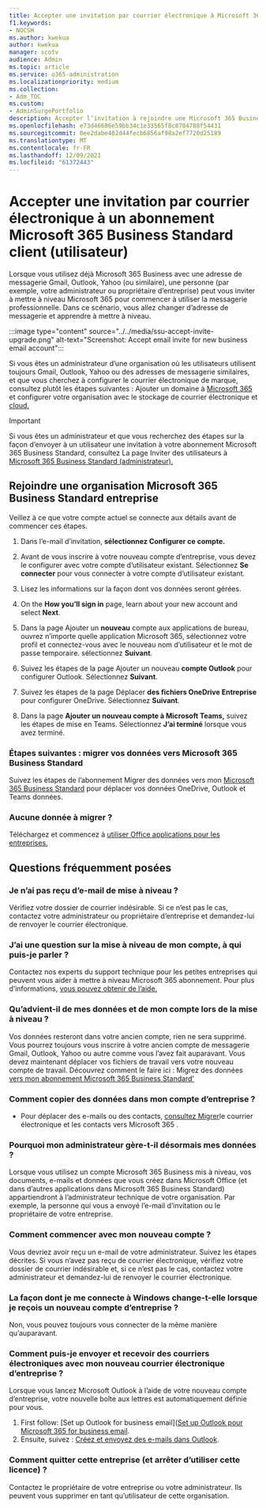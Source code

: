 ```yaml
---
title: Accepter une invitation par courrier électronique à Microsoft 365 Business Standard (utilisateur)
f1.keywords:
- NOCSH
ms.author: kwekua
author: kwekua
manager: scotv
audience: Admin
ms.topic: article
ms.service: o365-administration
ms.localizationpriority: medium
ms.collection:
- Adm_TOC
ms.custom:
- AdminSurgePortfolio
description: Accepter l’invitation à rejoindre une Microsoft 365 Business Standard organisation
ms.openlocfilehash: e73d46686e59bb34c1e33565f8c8784788f54431
ms.sourcegitcommit: 0ee2dabe402d44fecb6856af98a2ef7720d25189
ms.translationtype: MT
ms.contentlocale: fr-FR
ms.lasthandoff: 12/09/2021
ms.locfileid: "61372443"
---
```

# <a name="accept-an-email-invitation-to-a-microsoft-365-business-standard-subscription-user"></a>Accepter une invitation par courrier électronique à un abonnement Microsoft 365 Business Standard client (utilisateur)

Lorsque vous utilisez déjà Microsoft 365 Business avec une adresse de messagerie Gmail, Outlook, Yahoo (ou similaire), une personne (par exemple, votre administrateur ou propriétaire d’entreprise) peut vous inviter à mettre à niveau Microsoft 365 pour commencer à utiliser la messagerie professionnelle.  Dans ce scénario, vous allez changer d’adresse de messagerie et apprendre à mettre à niveau.

:::image type="content" source="../../media/ssu-accept-invite-upgrade.png" alt-text="Screenshot: Accept email invite for new business email account":::

Si vous êtes un administrateur d’une organisation où les utilisateurs utilisent toujours Gmail, Outlook, Yahoo ou des adresses de messagerie similaires, et que vous cherchez à configurer le courrier électronique de marque, consultez plutôt les étapes suivantes : Ajouter un domaine à [Microsoft 365](../setup/add-domain.md) et configurer votre organisation avec le stockage de courrier électronique et [cloud.](../setup/setup-business-standard.md#finish-setting-up)

> [!IMPORTANT]
> Si vous êtes un administrateur et que vous recherchez des étapes sur la façon d’envoyer à un utilisateur une invitation à votre abonnement Microsoft 365 Business Standard, consultez La page Inviter des utilisateurs à [Microsoft 365 Business Standard (administrateur).](admin-invite-business-standard.md)

## <a name="join-a-business-microsoft-365-business-standard-organization"></a>Rejoindre une organisation Microsoft 365 Business Standard entreprise

Veillez à ce que votre compte actuel se connecte aux détails avant de commencer ces étapes.

1. Dans l’e-mail d’invitation, **sélectionnez Configurer ce compte.**

2. Avant de vous inscrire à votre nouveau compte d’entreprise, vous devez le configurer avec votre compte d’utilisateur existant. Sélectionnez **Se connecter** pour vous connecter à votre compte d’utilisateur existant.

3. Lisez les informations sur la façon dont vos données seront gérées.

4. On the **How you’ll sign in** page, learn about your new account and select **Next**.

5. Dans la page Ajouter un **nouveau** compte aux applications de bureau, ouvrez n’importe quelle application Microsoft 365, sélectionnez votre profil et connectez-vous avec le nouveau nom d’utilisateur et le mot de passe temporaire. sélectionnez **Suivant**.

6. Suivez les étapes de la page Ajouter un nouveau **compte Outlook** pour configurer Outlook. Sélectionnez **Suivant**.

7. Suivez les étapes de la page Déplacer **des fichiers OneDrive Entreprise** pour configurer OneDrive. Sélectionnez **Suivant**.

8. Dans la page **Ajouter un nouveau compte à Microsoft Teams,** suivez les étapes de mise en Teams. Sélectionnez **J’ai terminé** lorsque vous avez terminé.

### <a name="next-steps---migrate-your-data-to-microsoft-365-business-standard"></a>Étapes suivantes : migrer vos données vers Microsoft 365 Business Standard

Suivez les étapes de l’abonnement Migrer des données vers mon [Microsoft 365 Business Standard](migrate-data-business-standard.md) pour déplacer vos données OneDrive, Outlook et Teams données.

### <a name="no-data-to-migrate"></a>Aucune donnée à migrer ?

Téléchargez et commencez à [utiliser Office applications pour les entreprises.](https://support.microsoft.com/office/install-office-apps-from-office-365-dcf2d841-dac7-455b-9a77-fc8f7ee92702)

## <a name="frequently-asked-questions"></a>Questions fréquemment posées

### <a name="i-didnt-receive-an-upgrade-email"></a>Je n’ai pas reçu d’e-mail de mise à niveau ?

Vérifiez votre dossier de courrier indésirable. Si ce n’est pas le cas, contactez votre administrateur ou propriétaire d’entreprise et demandez-lui de renvoyer le courrier électronique.

### <a name="i-have-a-question-about-upgrading-my-account-who-can-i-talk-to"></a>J’ai une question sur la mise à niveau de mon compte, à qui puis-je parler ?

Contactez nos experts du support technique pour les petites entreprises qui peuvent vous aider à mettre à niveau Microsoft 365 abonnement. Pour plus d’informations, [vous pouvez obtenir de l’aide.](../get-help-support.md)

### <a name="what-happens-to-my-data-and-account-when-i-upgrade"></a>Qu’advient-il de mes données et de mon compte lors de la mise à niveau ?

Vos données resteront dans votre ancien compte, rien ne sera supprimé.  Vous pourrez toujours vous inscrire à votre ancien compte de messagerie Gmail, Outlook, Yahoo ou autre comme vous l’avez fait auparavant. Vous devez maintenant déplacer vos fichiers de travail vers votre nouveau compte de travail. Découvrez comment le faire ici : Migrez des données [vers mon abonnement Microsoft 365 Business Standard'](migrate-data-business-standard.md)

### <a name="how-can-i-copy-data-to-my-business-account"></a>Comment copier des données dans mon compte d’entreprise ?

<!--- For steps on copying your data from your old OneDrive account to your new OneDrive for business account, check out: [Migrate data to my Microsoft 365 Business Standard subscription](migrate-data-business-standard.md).-->
- Pour déplacer des e-mails ou des contacts, [consultez Migrer](../setup/migrate-email-and-contacts-admin.md)le courrier électronique et les contacts vers Microsoft 365 .

### <a name="why-does-it-say-my-admin-now-handles-my-data"></a>Pourquoi mon administrateur gère-t-il désormais mes données ?

Lorsque vous utilisez un compte Microsoft 365 Business mis à niveau, vos documents, e-mails et données que vous créez dans Microsoft Office (et dans d’autres applications dans Microsoft 365 Business Standard) appartiendront à l’administrateur technique de votre organisation. Par exemple, la personne qui vous a envoyé l’e-mail d’invitation ou le propriétaire de votre entreprise.

### <a name="how-do-i-get-started-with-my-new-account"></a>Comment commencer avec mon nouveau compte ?

Vous devriez avoir reçu un e-mail de votre administrateur. Suivez les étapes décrites. Si vous n’avez pas reçu de courrier électronique, vérifiez votre dossier de courrier indésirable et, si ce n’est pas le cas, contactez votre administrateur et demandez-lui de renvoyer le courrier électronique.

### <a name="does-the-way-i-login-to-windows-change-when-i-get-a-new-business-account"></a>La façon dont je me connecte à Windows change-t-elle lorsque je reçois un nouveau compte d’entreprise ?

Non, vous pouvez toujours vous connecter de la même manière qu’auparavant.

### <a name="how-can-i-send-and-receive-emails-with-my-new-business-email"></a>Comment puis-je envoyer et recevoir des courriers électroniques avec mon nouveau courrier électronique d’entreprise ?

Lorsque vous lancez Microsoft Outlook à l’aide de votre nouveau compte d’entreprise, votre nouvelle boîte aux lettres est automatiquement définie pour vous.

1. First follow: [Set up Outlook for business email]([Set up Outlook pour Microsoft 365 for business email](../setup/setup-outlook.md).
2. Ensuite, suivez : [Créez et envoyez des e-mails dans Outlook](https://support.microsoft.com/office/create-and-send-email-in-outlook-19c32deb-08b6-4f90-a211-02bc5f77f360).

### <a name="how-can-i-leave-this-business-and-stop-using-this-license"></a>Comment quitter cette entreprise (et arrêter d’utiliser cette licence) ?

Contactez le propriétaire de votre entreprise ou votre administrateur. Ils peuvent vous supprimer en tant qu’utilisateur de cette organisation.

<!--1. Open any of your Microsoft 365 apps, like Word, Excel or PowerPoint, select your profile icon and then **Sign in with a different account**. Follow the steps and choose **Next** to set up Outlook.

2. Open Outlook, enter your new email address, and select **Connect**. Follow the steps and choose **Next** to set up OneDrive.

3. Select the OneDrive cloud icon from your taskbar and follow the steps to move your files to your new OneDrive for Business folder. Select **Next** to set up Microsoft Teams.

4. Open Teams, select your profile icon, and then **Add work or school account**. Follow the steps to add your new account to Teams. Select **I'm done** when Teams is set up.-->

